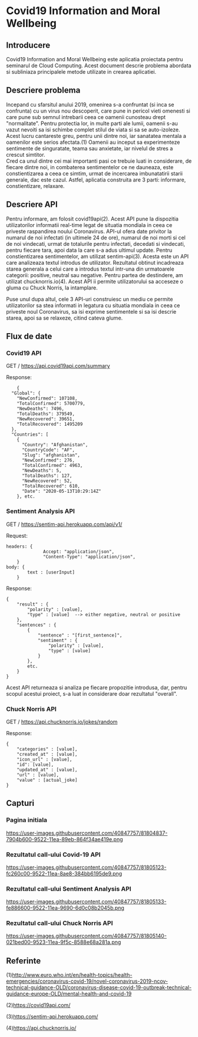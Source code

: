 # Covid19 Information and Moral Wellbeing

## Introducere
Covid19 Information and Moral Wellbeing este aplicatia proiectata pentru seminarul de Cloud Computing. Acest document descrie problema abordata si subliniaza principalele metode utilizate in crearea aplicatiei.

## Descriere problema
Incepand cu sfarsitul anului 2019, omenirea s-a confruntat (si inca se confrunta) cu un virus nou descoperit, care pune in pericol vieti omenesti si care pune sub semnul intrebarii ceea ce oamenii cunosteau drept "normalitate". 
Pentru protectia lor, in multe parti ale lumii, oamenii s-au vazut nevoiti sa isi schimbe complet stilul de viata si sa se auto-izoleze. Acest lucru cantareste greu, pentru unii dintre noi, iar sanatatea mentala a oamenilor este serios afectata.(1) Oamenii au inceput sa experimenteze sentimente de singuratate, teama sau anxietate, iar nivelul de stres a crescut simtitor.  
Cred ca unul dintre cei mai importanti pasi ce trebuie luati in considerare, de fiecare dintre noi, in combaterea sentimentelor ce ne dauneaza, este constientizarea a ceea ce simtim, urmat de incercarea imbunatatirii starii generale, dac este cazul.
Astfel, aplicatia construita are 3 parti: informare, constientizare, relaxare.

## Descriere API
Pentru informare, am folosit covid19api(2). Acest API pune la dispozitia utilizatorilor informatii real-time legat de situatia mondiala in ceea ce priveste raspandirea noului Coronavirus. API-ul ofera date privitor la numarul de noi infectati (in ultimele 24 de ore), numarul de noi morti si cel de noi vindecati, urmat de totalurile pentru infectati, decedati si vindecati, pentru fiecare tara, apoi data la care s-a adus ultimul update.
Pentru constientizarea sentimentelor, am utilizat sentim-api(3). Acesta este un API care analizeaza textul introdus de utilizator. Rezultatul obtinut incadreaza starea generala a celui care a introdus textul intr-una din urmatoarele categorii: positive, neutral sau negative.
Pentru partea de destindere, am utilizat chucknorris.io(4). Acest API ii permite utilizatorului sa acceseze o gluma cu Chuck Norris, la intamplare. 

Puse unul dupa altul, cele 3 API-uri construiesc un mediu ce permite utilizatorilor sa stea informati in legatura cu situatia mondiala in ceea ce priveste noul Coronavirus, sa isi exprime sentimentele si sa isi descrie starea, apoi sa se relaxeze, citind cateva glume. 

## Flux de date

### Covid19 API
GET / https://api.covid19api.com/summary

Response: 
```
    {
  "Global": {
    "NewConfirmed": 107108,
    "TotalConfirmed": 5700779,
    "NewDeaths": 7496,
    "TotalDeaths": 379549,
    "NewRecovered": 39651,
    "TotalRecovered": 1495209
  },
  "Countries": [
    {
      "Country": "Afghanistan",
      "CountryCode": "AF",
      "Slug": "afghanistan",
      "NewConfirmed": 276,
      "TotalConfirmed": 4963,
      "NewDeaths": 5,
      "TotalDeaths": 127,
      "NewRecovered": 52,
      "TotalRecovered": 610,
      "Date": "2020-05-13T10:29:14Z"
    }, etc.
```

### Sentiment Analysis API

GET / https://sentim-api.herokuapp.com/api/v1/

Request:
```
headers: {
              Accept: "application/json",
              "Content-Type": "application/json",
    }
body: {
        text : [userInput]
    }
```

Response: 
```
{
    "result" : {
        "polarity" : [value],
        "type" : [value]  --> either negative, neutral or positive 
    },
    "sentences" : {
        {
            "sentence" : "[first_sentence]",
            "sentiment" : {
                "polarity" : [value],
                "type" : [value]
            }
        },
        etc.
    }
}
```
Acest API returneaza si analiza pe fiecare propozitie introdusa, dar, pentru scopul acestui proiect, s-a luat in considerare doar rezultatul "overall".

### Chuck Norris API

GET / https://api.chucknorris.io/jokes/random

Response:
```
{
    "categories" : [value],
    "created_at" : [value],
    "icon_url" : [value],
    "id": [value],
    "updated_at" : [value],
    "url" : [value],
    "value" : [actual_joke]
}
```

## Capturi

### Pagina initiala

https://user-images.githubusercontent.com/40847757/81804837-7904b600-9522-11ea-89eb-864f34ae419e.png

### Rezultatul call-ului Covid-19 API

https://user-images.githubusercontent.com/40847757/81805123-fc260c00-9522-11ea-8ae8-384bb6195de9.png

### Rezultatul call-ului Sentiment Analysis API

https://user-images.githubusercontent.com/40847757/81805133-fe886600-9522-11ea-9690-6d0c08b2045b.png

### Rezultatul call-ului Chuck Norris API

https://user-images.githubusercontent.com/40847757/81805140-021bed00-9523-11ea-9f5c-8588e68a281a.png

## Referinte
(1)http://www.euro.who.int/en/health-topics/health-emergencies/coronavirus-covid-19/novel-coronavirus-2019-ncov-technical-guidance-OLD/coronavirus-disease-covid-19-outbreak-technical-guidance-europe-OLD/mental-health-and-covid-19

(2)https://covid19api.com/

(3)https://sentim-api.herokuapp.com/

(4)https://api.chucknorris.io/